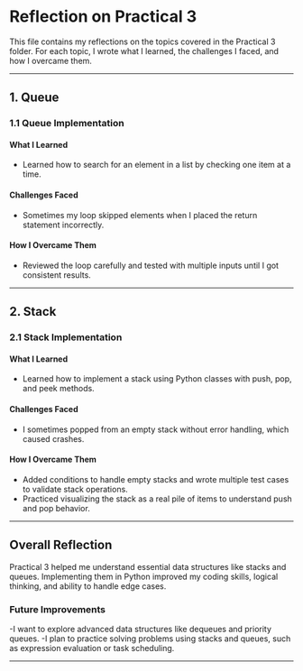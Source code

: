 # Reflection on Practical 3

This file contains my reflections on the topics covered in the Practical 3 folder. For each topic, I wrote what I learned, the challenges I faced, and how I overcame them. 

---

## 1. Queue
### 1.1 Queue Implementation
#### What I Learned
- Learned how to search for an element in a list by checking one item at a time.
#### Challenges Faced
- Sometimes my loop skipped elements when I placed the return statement incorrectly.
#### How I Overcame Them
- Reviewed the loop carefully and tested with multiple inputs until I got consistent results.

---

## 2. Stack
### 2.1 Stack Implementation
#### What I Learned
- Learned how to implement a stack using Python classes with push, pop, and peek methods.
#### Challenges Faced
- I sometimes popped from an empty stack without error handling, which caused crashes.
#### How I Overcame Them
- Added conditions to handle empty stacks and wrote multiple test cases to validate stack operations.
- Practiced visualizing the stack as a real pile of items to understand push and pop behavior.

---

##  Overall Reflection
Practical 3 helped me understand essential data structures like stacks and queues. Implementing them in Python improved my coding skills, logical thinking, and ability to handle edge cases.

### Future Improvements
-I want to explore advanced data structures like dequeues and priority queues.
-I plan to practice solving problems using stacks and queues, such as expression evaluation or task scheduling.

---